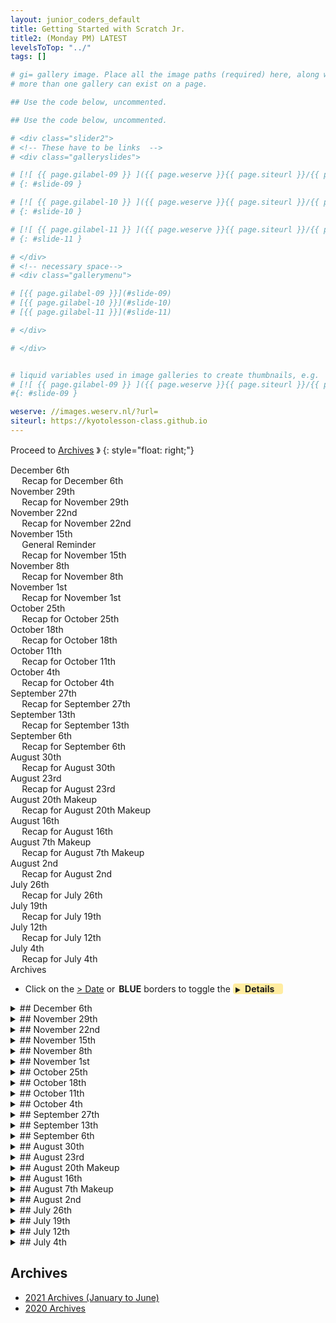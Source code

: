 ```yaml
---
layout: junior_coders_default
title: Getting Started with Scratch Jr.
title2: (Monday PM) LATEST
levelsToTop: "../"
tags: []

# gi= gallery image. Place all the image paths (required) here, along with an (optional) label (goes above the image)then paste the raw markdown in teh appropriate place.
# more than one gallery can exist on a page.

## Use the code below, uncommented.

## Use the code below, uncommented.

# <div class="slider2">
# <!-- These have to be links  -->
# <div class="galleryslides">

# [![ {{ page.gilabel-09 }} ]({{ page.weserve }}{{ page.siteurl }}/{{ page.dir }}{{ page.giurl-09 }}&w=477 )](./{{ page.giurl-09 }}){: target="_blank"}
# {: #slide-09 }

# [![ {{ page.gilabel-10 }} ]({{ page.weserve }}{{ page.siteurl }}/{{ page.dir }}{{ page.giurl-10 }}&w=477 )](./{{ page.giurl-10 }}){: target="_blank"}
# {: #slide-10 }

# [![ {{ page.gilabel-11 }} ]({{ page.weserve }}{{ page.siteurl }}/{{ page.dir }}{{ page.giurl-11 }}&w=477 )](./{{ page.giurl-11 }}){: target="_blank"}
# {: #slide-11 }

# </div>
# <!-- necessary space-->
# <div class="gallerymenu">

# [{{ page.gilabel-09 }}](#slide-09) 
# [{{ page.gilabel-10 }}](#slide-10)  
# [{{ page.gilabel-11 }}](#slide-11) 

# </div>

# </div>


# liquid variables used in image galleries to create thumbnails, e.g.
# [![ {{ page.gilabel-09 }} ]({{ page.weserve }}{{ page.siteurl }}/{{ page.dir }}{{ page.giurl-09 }}&w=477 )](./{{ page.giurl-09 }}){: target="_blank"}
#{: #slide-09 }

weserve: //images.weserv.nl/?url=
siteurl: https://kyotolesson-class.github.io
---
```



 
Proceed to [Archives](./a_mon0500pm-Archives.html) 》 
{: style="float: right;"}
<br clear="both">

<div id="toc">

* [December 6th](#december-6th)
  * [Recap for December 6th](#recap-for-december-6th)
* [November 29th](#november-29th)
  * [Recap for November 29th](#recap-for-november-29th)
* [November 22nd](#november-22nd)
  * [Recap for November 22nd](#recap-for-november-22nd)
* [November 15th](#november-15th)
  * [General Reminder](#general-reminder)
  * [Recap for November 15th](#recap-for-november-15th)
* [November 8th](#november-8th)
  * [Recap for November 8th](#recap-for-november-8th)
* [November 1st](#november-1st)
  * [Recap for November 1st](#recap-for-november-1st)
* [October 25th](#october-25th)
  * [Recap for October 25th](#recap-for-october-25th)
* [October 18th](#october-18th)
  * [Recap for October 18th](#recap-for-october-18th)
* [October 11th](#october-11th)
  * [Recap for October 11th](#recap-for-october-11th)
* [October 4th](#october-4th)
  * [Recap for October 4th](#recap-for-october-4th)
* [September 27th](#september-27th)
  * [Recap for September 27th](#recap-for-september-27th)
* [September 13th](#september-13th)
  * [Recap for September 13th](#recap-for-september-13th)
* [September 6th](#september-6th)
  * [Recap for September 6th](#recap-for-september-6th)
* [August 30th](#august-30th)
  * [Recap for August 30th](#recap-for-august-30th)
* [August 23rd](#august-23rd)
  * [Recap for August 23rd](#recap-for-august-23rd)
* [August 20th Makeup](#august-20th-makeup)
  * [Recap for August 20th Makeup](#recap-for-august-20th-makeup)
* [August 16th](#august-16th)
  * [Recap for August 16th](#recap-for-august-16th)
* [August 7th Makeup](#august-7th-makeup)
  * [Recap for August 7th Makeup](#recap-for-august-7th-makeup)
* [August 2nd](#august-2nd)
  * [Recap for August 2nd](#recap-for-august-2nd)
* [July 26th](#july-26th)
  * [Recap for July 26th](#recap-for-july-26th)
* [July 19th](#july-19th)
  * [Recap for July 19th](#recap-for-july-19th)
* [July 12th](#july-12th)
  * [Recap for July 12th](#recap-for-july-12th)
* [July 4th](#july-4th)
  * [Recap for July 4th](#recap-for-july-4th)
* [Archives](#archives)

</div>

* Click on the [> Date]() or <span style="color: var(--borderblue);  border-left: 9px solid var(--borderblue)!important;border-radius: 4px 4px; font-weight: bold; padding-left: 2px;">BLUE</span> borders to toggle the <span style="background-color:#ffeca0; border-left: 10px solid var(--borderblue) !important;border-radius: 4px 4px;"><b>  &nbsp;<span style="font-size: 70%">▶︎</span>&nbsp;&nbsp;Details&nbsp;&nbsp;&nbsp;&nbsp;</b></span>

<details markdown=1>
<summary markdown=1>## December 6th
</summary>

## December 6th

### Recap for December 6th

Birthday
  : Today was Student K's birthday and we celebrated this and another student's recent birthday with a snack and drinks and a toast. 

Scratch Contest
  : Meanwhile, I have organized a Scratch Contest for Jr. Coders classes Xmas Projects. Scratch Contests are a tradition in Scratch whereby participants to post their projects in a Contest Studio and other guests review them, such as by posting their favorites in a Showcase or winners studio.  [This is the STAGE 1 Jr\. Coders Christmas 2021](https://scratch.mit.edu/studios/30730290), and  [THis is the SHOWCASE for Jr\. Coders Christmas Challenge](https://scratch.mit.edu/studios/30730310)

Recap
  : Students continued working on the Christmas Project. 

{% include zakviewer.html Name="2021 12 06 Xmas Student M" ID="https://scratch.mit.edu/projects/612142589/" caption="Student H started his Christmas project by adding a Jingle Bells Santa gif and some Christmasy images. This was a good effort on his part." %}

{% include zakviewer.html Name="2021 12 06 Xmas Student H" ID="https://scratch.mit.edu/projects/609422353/" caption="Student H was the first student to complete the Christmas Challenge. He made some progress on working out solutions and directions by himself before asking for help." %}


{% include zakviewer.html Name="2021 12 06 Xmas Student S" ID="https://scratch.mit.edu/projects/564896942/" caption="student S's main effort was making the triangle sprite in one of the later screens jump using the glide block. This project is quite playable and represents a lot of careful thought and creativity." %}

{% include zakviewer.html Name="021 12 06 Xmas Student K" ID="https://scratch.mit.edu/projects/605090837/" caption="Student K arrived late but was able to refine the pose of one of players today." %}


{% include zakviewer.html Name="021 12 06 Xmas Student A" ID="https://scratch.mit.edu/projects/605095720/" caption="Student A made an intro screen by hiding the characters in the beginning of the game, and showing them when the button is clicked. " %}


{% include zakviewer.html Name="021 12 06 Xmas Student J" ID="https://scratch.mit.edu/projects/605094917/" caption="Student J learned how to use the touching color block to make Sanat return home if he touched black, and how to switch to a new screen when he reaches the flag.His next step is to make the red dot swing back and forth. It was good to see this student come up with original ideas for this project." %}



</details>

<details markdown=1>
<summary markdown=1>## November 29th
</summary>

## November 29th


### Recap for November 29th

Today students continued working on their year-end projects.

{% include zakviewer.html Name="Xmas 2021 11 29 H on Scratch" ID="https://scratch.mit.edu/projects/609422750/" caption="Student H worked his way down the list very methodically. I was able to slowly and carefully go over Cartesian coordinates with him and he was able to make a character glide to the appropriate place. We also worked on changing the backdrop." %}



{% include zakviewer.html Name="Xmas 2021 11 29 K on Scratch" ID="https://scratch.mit.edu/projects/609426041/" caption="Student K added some sounds and also made characters glide and jump when clicked. The next step will be to randomize the recipient of the snowball." %}



{% include zakviewer.html Name="Xmas 2021 11 29 S on Scratch" ID="https://scratch.mit.edu/projects/609426402/" caption="Student S has made steady progress on this project on their own, aside from some help making the sound button work." %}


{% include zakviewer.html Name="Xmas 2021 11 29 J on Scratch" ID="https://scratch.mit.edu/projects/609428830/" caption="Student J added music to the project, and actions for the arrow keys. Despite this being the first original project for Student the structured nature of it and some individual attention is helping his progress greatly and he is keeping up well with the rest of the class." %} 


{% include zakviewer.html Name="Xmas 2021 11 29 A on Scratch" ID="https://scratch.mit.edu/projects/609430680/" caption="Student A recorded a message and added a lighting effect to her Xmas tree." %}



{% include zakviewer.html Name="Xmas 2021 11 29 M on Scratch" ID="https://scratch.mit.edu/projects/609432347/" caption="Student M first learned how to make the costumes for the cat change one by one, and then how to use a repeat loop to automate the process." %}


</details>



<details markdown=1>
<summary markdown=1>## November 22nd
</summary>

## November 22nd

### Recap for November 22nd

Christmas Project 
  : Today I gave the kids an Christmas project assignment. The project is intended as an assessment of their progress in the class, and after some initial reluctance, the kids seemed on board with it. The project must include the following elements (and related  skills): 

1. - [ ] Must be appropriate to the theme of Christmas and the interesting creative and original

2. - [ ] Include sounds on start and on click (sound block)
 
1. - [ ] Change appearance of characters on events (Looks size and costume block)

3. - [ ] Have sprite speak (Say block)

 
2. - [ ] Have a recorded message on key press (record, play, when key pressed)

4. - [ ] Have 2 different Sprites doing 2 different motions at same time (switching sprites)
 
3. - [ ] Change the background and sprites in that background (backdrop change)

 
4. - [ ] Have a Sprite jump 5 times using glide (Glide, x and y position, repeat loops)

5. - [ ] Have a drum play 3 different beats and change color each time it changes beats (sound, color effects)

6. - [ ] Pick a dancing sprite and change the costume to make it look like they are dancing (import costumes, change costumes)

Some samples, so far.

{% include zakviewer.html Name="xmas 2021 11 22 with platformer\. on Scratch" ID="https://scratch.mit.edu/projects/606154777/" caption="This project is intended to be a game. I have added the code for the platformer, and student M is making the characters and other actions." %}


{% include zakviewer.html Name="Untitled\-42" ID="https://scratch.mit.edu/projects/605094068/" caption="Student H has aggressively tacked the steps one by one, and has finished more than half of them, and taken them farther than specified. He has mastered adding buttons with message blocks to control the appearance of the character and a reset button. " %}

{% include zakviewer.html Name="Untitled\-12 on Scratch" ID="https://scratch.mit.edu/projects/605095720/" caption="Student A is doing a project about whether Santa Claus is real or not. She learned how to import gif images and make animations, and used the say blocks to ask a question. She has made a good start." %}

{% include zakviewer.html Name="Untitled\-6 on Scratch" ID="https://scratch.mit.edu/projects/564896942/" caption="Student has created a Christmas themed platformer project on his own. It is similar to projects we made as a class recently. Though he is often quiet, it is clear from this project that he has paid close attention. He will have no problem completing the items on the list, and I may add some extra challenges for him. " %}

{% include zakviewer.html Name="Untitled\-7 on Scratch" ID="https://scratch.mit.edu/projects/605094917/" caption="Student J is working on what appears to be a platformer project, though he is still just creating his characters." %}

{% include zakviewer.html Name="Untitled\-49 on Scratch" ID="https://scratch.mit.edu/projects/605090837/" caption="This snowy project by Student K includes a very small duckling. If you can find it, click it to hear it quack." %}

</details>


<details markdown=1>
<summary markdown=1>## November 15th
</summary>

## November 15th

### General Reminder

It is important for the safety of your children that we have written notice if anyone other than a guardian/parent is to pick up or take responsibility for your child at pickup time. This includes having the child wait with them until you arrive. Please be sure to tell us (in writing, e.g. via line) if you need to allow someone to pickup or take charge of your child. 

### Recap for November 15th

Basic Paint Battle Game
  : Today, some students worked on modifying a basic Paint Battle/Splatton type game.

{% include zakviewer.html Name="PBRR base game 2021 11 15 on Scratch" ID="https://scratch.mit.edu/projects/602449292/" caption="If you press space, a number representing the amount of white appears. The lower this number, the better your score." %}

The goal for them was to add their own character, make the character move randomly around the screen. Then, using the brightness effect, the character should stamp a white outline of itself, which erases any paint blobs beneath it. To do this they use blocks like this:

{% include imgur.html title="" ID="https://i.imgur.com/dhcLgZh.png" caption="" width="" height="" spacer="" %}


Student S
  : This version includes two games in one. 

{% include zakviewer.html Name="Student S Paint battle rifle randomized" ID="https://scratch.mit.edu/projects/601619813/" caption="In addition to the splatton type game, you have to avoid the squid. If your mouse touches the squid, the game is over." %}


Student M 
  : He used a house for his character. 
{% include zakviewer.html Name="Paint battle rifle randomized remix on Scratch" ID="https://scratch.mit.edu/projects/601341489/" caption="" %}

Student A
  : This game uses a star moving in a circle, and another character that says stop.
{% include zakviewer.html Name="Painter Gun Game on Scratch" ID="https://scratch.mit.edu/projects/601318429/" caption="" %}

Student J
  : Student J used a Dinosaur for his character

  {% include zakviewer.html Name="Paint battle rifle randomized remix on Scratch" ID="https://scratch.mit.edu/projects/601318434/" caption="" %}

Individual Projects 
  : Other students worked on individual projects. 

Sea Bun Pet 
  : Student K is in the process of creating a Sea Bun Pet Game. She is using various when key pressed blocks to do various actions. 

{% include zakviewer.html Name="sea bun pet 2021 11 15 on Scratch" ID="https://scratch.mit.edu/projects/602450233/" caption="Today she modified the project design (press space). Press h to see the ball, s to change size of slug. Click the name box to change the name." %}

FNF 
  : Student H continued working on his FNF project. 

{% include zakviewer.html Name="FNF resources remix 2021 11 15 " ID="https://scratch.mit.edu/projects/602457655/" caption="He added some characters and animated them on the menu screen. Click Story to see them." %}

</details>


<details markdown=1>
<summary markdown=1>## November 8th 
</summary>

## November 8th 



### Recap for November 8th 



Animating a character
  : Student A added an animation to her Mario Game (Like Grey) character. She stumbled at one point because she made the character change costume twice, which undid the action she wanted. That game being finished, she looked for a new project to do.

{% include zakviewer.html Name="Like Grey copy" ID="https://scratch.mit.edu/projects/593059358/" caption="" %}


Ask Block
  : Student K learned how to use the ask block, make a variable to store the value of the answer, and show the answer on the screen. For a while she worked with a drawing tablet, and explored using the paint area functions.


FNF
  : Student H made his movie stop when it reached a certain size, then continue until it was finished by using a repeat until block. He figured out by himself how to switch to the menu screen when the intro movie was finished and show the first character. Well, almost...


Splatoon
  : Student M hacked a Splatoon type project by adding more characters and giving them more powers. He did some debugging when the up arrow motion on his characters stopped moving. Student M know alot about how games are played and how to hack them to make them more playable, his challenge will be on taking those skills and making his own games. 

{% include zakviewer.html Name="スプラトゥーン / splatoon remix" ID="https://scratch.mit.edu/projects/596375420/" caption="" %}


Inventing a new game: Death Ray Variation
  : Student S started with a death ray 
  
{% include zakviewer.html Name="Death Rays" ID="https://scratch.mit.edu/projects/587873991/" caption="This a teacher demo of various rays..." %}

and turned it into a game. He created several "enemy balls" that attack Voldermort by going to edges and gliding towards him. If they touch a death ray, they "die". We did some debugging so that they would return to their original position when hit.

{% include zakviewer.html Name="Death Rays\. copy remix on Scratch" ID="https://scratch.mit.edu/projects/597164047/" caption="The return to original position is still unfinished" %}

First Platformer
  :  Student J wanted to make a Mario type game. He quickly learned how to make backgrounds and his main sprite. He wanted to edit his background, but couldn'T because it was a bitmap, which led to an attempt at a simple explanation of the difference between bitmap and vector drawing. 

{% include zakviewer.html Name="Platformer" ID="https://scratch.mit.edu/projects/593075989/" caption="" %}

</details>

<details markdown=1>
<summary markdown=1>## November 1st
</summary>

## November 1st


### Recap for November 1st

Underwater Sea Slug Project 
  : Following on their interest in Sea Slugs, Student K made the beginnings of and undersea themed project. They used pixlr to remove the background from an image of a sea slug. They used a lot of when key pressed and switch backdrop and backdrop changed blocks to control the visible items, and included an instructions page. They also began using the ask block.

{% include zakviewer.html Name="Sea Slug Project" ID="https://scratch.mit.edu/projects/593633417/" caption="Press any key to see the instructions page" %}

Soccer game
  : Student J made their first Scratch Project, a soccer game project.


{% include zakviewer.html Name="Soccer Game 2021 11 01" ID="https://scratch.mit.edu/projects/593083121/" caption="press the green flag to see the player move." %}


Space Shooter 
  : Student S made great strides on his space shooter. We discussed the advantages and disadvantages of using individual sprites and of using clones for this type of project. After thinking about it he chose to use individual sprites, and meticulously copied and verified his code in each one. By using glides instead of move blocks for the balls this project became quite challenging and different than the usual Space invaders game. Other students really enjoyeed watching and playing this game.

{% include zakviewer.html Name="Space Invaders 2021 11 01 on Scratch" ID="https://scratch.mit.edu/projects/593635410/" caption="Press left and right arrow to move shooter and up arrow to shoot." %}

Remix and Hack
  : Student M continues to explore a variety of games. He enjoys in changing them so they are more playable. Today's favorite was a Submarine game.
{% include zakviewer.html Name="Submarin remix on Scratch" ID="https://scratch.mit.edu/projects/593081843/" caption="" %}

FNF 
  : Student H continues his FNF game. He spent some time collecting and selecting resources for the project. In addition, he developed a plan for the opening sequence, and began walking through coding the initial sequence together. 

{% include zakviewer.html Name="FNF resources remix copy on Scratch" ID="https://scratch.mit.edu/projects/593081941/" caption="Press Story to start the opening sequence." %}


</details>


<details markdown=1>
<summary markdown=1>## October 25th
</summary>

## October 25th

### Recap for October 25th



Clicker Game and Shooting Game
  : Student S finished his Space Clicker Game, and began a new project. The first challenge in the new game was how to make the balls take random positions only in the upper half of the screen. I encouraged him to define exactly where he wanted the balls to go in words, and as he did it he figured out how to do it.

{% include zakviewer.html Name="Shootgame 2021 10 25 S original slightly modified" ID="https://scratch.mit.edu/projects/589645847/" caption="" %}

{% include zakviewer.html Name="Space clicker" ID="https://scratch.mit.edu/projects/562106841/" caption="" %}

FNF
  : Student H started out by analyzing several versions of Friday Night Funkin', and making list of resources, actors, events, and features he wanted to include in his own version of the game. After doing that, he began designing his own main character. 


Corrections and Hacks
  : Student M's specialty is hacking existing projects to make them infinitely playable or behave interestingly. Last week he made some changes to one project, but it didn't quite work the way he wanted. This week we worked through how to get the bullets to fly at the right angle by pointing the second shooter in the right direction, and getting the bullet to point in the same direction. He also worked on hacking some more projects. He had gained wide experience on how different games work.

{% include zakviewer.html Name="TD for M 2021 10 18 Fixed" ID="https://scratch.mit.edu/projects/586318215/" caption="" %}

Platformer with Lava
  : Student A picked up on project that you've made quite some time ago we added traps lava and spikes to her project we started out with a simple lava and then we I showed her how to make it appear only on a particular screen when she understood that basic method she then on her own created similar pitfalls on all the other screens

ScratchJr. Music Project
  : Student J in ScratchJr. had an original idea for a music project where a drum of hammer would hit a drum and make a sound. We then expanded this by adding more drums and by making the hammer twirl across the screen

{% include imgurmp4.html link="https://i.imgur.com/8IClyf8.mp4" %}


Soundtrap
  : Student K opened a new Sountrap account and began exploring adding tracks and modifying them to make interesting sounds. Today was mostly an exploration day, and maybe next week we will try some more guided work.



</details>


<details markdown=1>
<summary markdown=1>## October 18th
</summary>

## October 18th

### Recap for October 18th


* Student J worked on developing his ScratchJr. Space Invaders into a story with a game. The story begins with a villain disrupting 2 by-standers. A hero comes and the villain and hero fight (i.e. the Space Invaders game). When the player wins the game, the hero then returns to the bystanders. The coding involved a variety of blocks, including the introduction of the change scene block.


* Student A completed a new String Figures game and began planning her next project.

{% include zakviewer.html Name="Ayatori" ID="https://scratch.mit.edu/projects/582228901/" caption="The student learned how to add project instructions ot the background using the text box control in the paint editor." %}

* Student S continued his Clicker game. This week he added a timer, which involved identifying the places where the timer needed to be reset and where it should be tested to trigger the game over condition. 


* Student H found a model for a project from a modification of the Friday Night Funk Music Rhythm game, and began to recreate the model by importing characters, coding basic movement, and designing his home screen and how it would function. 

{% include zakviewer.html Name="FNF vs. Mickey" ID="https://scratch.mit.edu/projects/586292667/" caption="In addition to this inital coding, he developed a clear set of events and actions for the beginning of his game that he will implement next class." %}


* Student M worked on modifying a Tower Defense game. He added a new character and attempted to recreate the bullet firing event by reusing and modifying code. He began to understand (with a little help) how to identify the relevant pieces of code. As class ended however, he introduced a coding error that will give him a chance to practice troubleshooting next week. This is still a work in progress but an interesting challenge. 


* Student H2 worked on a project inspired by the Battle Cats project. 

* Student K was introduced to using a drawing tablet and made several new characters using it.

</details>



<details markdown=1>
<summary markdown=1>## October 11th
</summary>

## October 11th


### Recap for October 11th

We played a game based on a lecture by [Professor 井本陽久](https://logmi.jp/business/articles/322794). The game consists of a 6x6 grid. Student place a "1" in 6 of the squares. The remaining squares in the grid automatically receive higher number based on the game rules. The goal is to produce the highest possible number in the grid. If the "1"s represent people who have a virus in a room, people who "get sick" (higher numbers) are ones standing next to 2 or more sick people. The later numbers represent people who get sick after so many days. The goal of the game is both to get everyone sick, but as slowly as possible. 

The game is very good for teaching logical thinking, problems solving, concentration, amongst other other mental skills. Kids worked on their own, with some kids being able to beat the minimum score of 6. The game is open ended in that no one knows what the highest possible number is. In fact, after working very hard on it for an hours, student S was able to get to 18, beat the highest number given in the original lecture, 17. I have read that 23 is possible, but have 

In the leftover time, students then also worked on their own projects. Some notable progress included:

* Student J learned how to make messages by adding movement buttons to a ScratchJr. Space Invaders Game.
* Student A began a "string figures" game in Scratch.
* Student S continued his Clicker game.
* Student H contemplated a Carnage Symbiote project.
* Student M worked on a video sensing jukebox: 

{% include giphy.html link="https://media.giphy.com/media/QU6INb6ibeI7NcF3c8/" %} 

* Student K played with various sounds in scratch

</details>


<details markdown=1>
<summary markdown=1>## October 4th
</summary>

## October 4th

### Recap for October 4th

Drawing
  : Today there was some interest in drawing and costume design.

Student K focused on very detailed drawing of "a bag of flesh". They asked for some help making "tears" and I suggested using variable length/width lines. 

{% include imgur.html title="draw" ID="https://i.imgur.com/umAvVfe.png" caption="" width="200px" height="" spacer="" %}



Somewhat inspired by the above, we installed the Scratch Addons Extension on student H's computer so he could use onionskinning to copy images, and he began to copy images he drew, somewhat inspired by Student K's image. 

{% include imgur.html title="Bag of flesh" ID="https://i.imgur.com/izeWT7Y.png" caption="" height="" width="200px"  spacer="" %}


He also spent some time drawing his own character for a "madness combat deimos" game. The first step will be creating skins and weapons for the player to choose.
Student S  made attractive game over screens for his clicker game. We talked about the relative merits of using individual sprites over costumes, and how to track time in order to decide when the player loses.

{% include imgur.html title="" ID="https://i.imgur.com/tu52quK.png" caption="" width="200px" height="" spacer="" %}

{% include imgur.html title="" ID="https://i.imgur.com/Vl2MPjq.png" caption="" width="200px" height="" spacer="" %}


So close and yet so far.
  : Student S was quite puzzled when his "red ball" character did not disappear at the edge like it was supposed to. 

{% include imgur.html title="" ID="https://i.imgur.com/1Lc6DVi.png" caption="The red ball is right at the edge. Or is it??" width="200px" height="" spacer="" %}

It turned out, after being led on many false trails, that the ball was exactly 1 pixel off from the edge, just not quite close enough to register as touching. Despite the trouble, it was a good opportunity to demonstrate some debugging/problem solving strategies.


Hacking
  : Students M, H, and A explored projects in Scratch in search of ideas for future projects. They hacked the health points of projects so they could play indefinitely. Student M also added more music to his music jukebox.

Making It Rain
  : Student J started making a Space Invaders game in ScratchJr. He made 31 "dot" characters (we counted) and we worked together to make the dots behave like rain by using move blocks, a message block, some speed blocks, and some infinite loop blocks.

</details> 


<details markdown=1>
<summary markdown=1>## September 27th
</summary>

## September 27th

### Recap for September 27th

Today we started out by taking an bird's eye view of a project, to understand how a project is made from beginning to end.  I briefly reviewed [this breakdown](./../lessons/BattleCats.html). The purpose was to demonstrate:

   * How to think about their projects as a whole. Children sometimes get lost in details or in the early steps of a project, without a clear idea of where the project is heading.
  * At the same time, helping them see how the details need to work together to reach that goal. 
  * How to translate their project ideas from the image in their minds into the object language they are programming in, in this case Scratch. This is a crucial step in coding, but is not merely a question of knowing the object language, but of the previous elements. Developing both of these is what this exercise promoted.
  * This leads to a sense of the importance and benefits of planning games beforehand
  * I also touched on some of the common elements of many games, such as initialization and game over screens, and to begin including them in their games.
  * In addition, I tried to encourage them to focus more on the player experience, which many of our students struggle with or neglect.

After a brief discussion, I had children put away their computer and gave them a sheet of paper. They were asked to write down an overview of their current project incorporating the elements we had talked about. Once they completed this, they could start working on their projects again.

For example:

  * Student A was able to add Money Buttons to a Battle Cats project she had started last week. She also made sure that the player began with no money at the start of the game. 
  * Student S made a concrete plan for his project including a game over screen and a clear way for the player to win or lose based on timing the player's clicks.
  * In addition to planning out their overall game, Student K began planning out a character design stage, including choosing 5 hats, wings and tails. We worked out how many characters she would need to make, as well as how many possible characters could be designed.
  * Student M took an existing project and came up with ideas for adding balloons that would pop out when a character defeated an enemy.
  * Student H plotted out his game including 3 different ways (falling, fighting) the player could lose points, and began designing his characters.
  * Student J came up with an original idea for a ScratchJr Project, a puzzle game. We talked about how this could be done within ScratchJr.'s limitations, and I showed him a trick in the paint screen that would allow him to have his pieces fit together nicely.

In the end I think this was a very successful exercise. It was clear from the way kids proceeded on their projects that they were now thinking more actively and purposefully about their projects, not merely copying code or focusing on one step at a time. 

</details>


<details markdown=1>
<summary markdown=1>## September 13th
</summary>

## September 13th

### Recap for September 13th

Today kids worked on their own projects. 

One kid finished his Basketball Project. Another made great strides in his clicker game,a test project to test out various blocks and techniques, and apply tricks used in the Pacman Project. This project uses skills such as sending messages, forever loops, my blocks, repeats. 

{% include zakviewer.html Name="Space clicker" ID="https://scratch.mit.edu/projects/562106841/" caption="" %}

Student K explored the sounds interface in the scratch editor, sampling and tweaking a variety of sounds to create bizarre effects.

Some kids who were looking for a new project became interested in Battle Cats project I recently made. The game had one interesting feature: It was programmed to so the player would always lose. This was as an incentive to get kids to want to change it. I encouraged them to open it up and they hacked it right away. 

After playing with it a while they started asking for help making it better and adding other characters and changing the interface. 

{% include zakviewer.html Name="Battle Cats simple no shop 2 remix" ID="https://scratch.mit.edu/projects/569638451/" caption="" %}

Lastly, ScratchJr. student J completed a maze project mostly on his own with occasional prompting. We worked on using the drawing interface, especially in drawing straight line and corners. This is a bit buggy in scratch junior so it needs special attention and he did great mastering it. He seemed comfortable with all the parts of this project, and I will give him something more challenging next week.

</details>



<details markdown=1>
<summary markdown=1>## September 6th
</summary>

## September 6th



### Recap for September 6th

Today we (nearly) finished making the basic Mario game based on Grey. We added more levels and made the flag switch the levels.


{% include zakviewer.html Name="Student A" ID="https://scratch.mit.edu/projects/564896769/" caption="Great project!" %}


{% include zakviewer.html Name="Student M" ID="https://scratch.mit.edu/projects/564897209/" caption="" %}

{% include zakviewer.html Name="Student H" ID="https://scratch.mit.edu/projects/564897884/" caption="" %}

{% include zakviewer.html Name="Student S" ID="https://scratch.mit.edu/projects/564896942/" caption="" %}

One student learned how to change his profile and downsize and image. We talked about the fact that the move block needs to know which direction to move, and that moving in a negative direction moves backwards.

Student K joined us for the first time today. They made a somewhat different version of the game, focusing more on blocks they were familiar with. For example, they struggled with making the cat move up and down, and hardcoded the movement with set y blocks rather than using change y by blocks. They worked on making the cat face in different dirrections.


Instead of levels, they made individual platforms. This is just a different way of doing this project, and a good way to reinforce what you know while building to new skills. Towards the end we added some new blocks, such as if and sensing blocks to test for contact.


{% include zakviewer.html Name="beeps adventure" ID="https://scratch.mit.edu/projects/567151154/" caption="" %}

We also had a ScratchJr. Student who continued working on their Issun-bōshi (Tom Thumb) Story, and remaking sample projects. 



</details>

<details markdown=1>
<summary markdown=1>## August 30th
</summary>

## August 30th

### Recap for August 30th

Today we worked a group on a very basic platformer project based on a project called Grey.  It includes only the essentials, but it introduces concepts like variables, My Blocks, if blocks to detect keypresses, gravity,  and "pulling up out of the ground" particle physics, and even a little tutorial on drawing triangles. This project forms the basis of most platform and scrolling projects and can be easily modified to suit almost any project.


{% include zakviewer.html Name="Basic Platformer Based on Grey" ID="https://scratch.mit.edu/projects/564896968/" caption="So far we have created the player, added gravity, and pulled the character out of the ground when it falls." %}

We had a lot of kids working on it and once, with some technical issues, a few mistakes by me, and the occasional distraction, so it was slow going. The good news is the hard part is over, and it gets easier from here. Next week we start movement.


Students also worked on individual projects, such as a clicker game, a basketball project, and a shooting game in Tynker.


</details>


<details markdown=1>
<summary markdown=1>## August 23rd
</summary>

## August 23rd

Several announcements:
  : The class notes for last weekend are on the website. We have had a lot of makeup classes recently, and, to avoid confusion, let me explicitly state that class notes for your child's makeup classes are on the page for their usual class, not for the day they attended. For example a Monday student who attends a makeup on Friday will have any notes relevant to him/her on the Monday Page. 

  : Since we are heading into another Emergency Period, we will be strictly enforcing our Covid guidelines around hand washing, social distancing and mask wearing, etc. If you could remind your child these are important rules and of the need to cooperate with them that would be helpful. In addition, seating and snack times will be staggered accordingly.

  : We are pleased that for the most part students are focused and attentive during class, and with their cooperation we are creating a fun, relaxed, yet productive learning environment. However, to maintain this, it would be a good time to remind your child that the main activity in class should be working on assignments and projects, i.e. learning to code. I want to avoid ending the day with a child not having made any tangible progress.  Exploring games and playing them, while educational and part of our goal, is better done at home.

  : (To clarify: We do encourage students to explore the many games that Scratch and Tynker make available, and investigating and hacking other projects is a valid part of learning. We also understand the temptation to play them in class is very strong. However, this can easily become a distraction (for them and others) and a gentle reminder from parents would help me better keep these factors in balance. We do provide free time during breaks, and this is not meant as a ban, but a reminder.)

  : Lastly, our class policy is that students should make an effort to communicate, even amongst themselves, in English, as much as practicable, especially during the first section of class. We understand the limitations around this, but we want to be sure this expectation is clearly understood by all so that we can help support them with this. 

### Recap for August 23rd

Student H made an original Basketball project. He was able to code the motion of the ball, including the initial wait with minimal prompting. He began to understand how to connect the idea in his head with the blocks and code in his project.

{% include zakviewer.html Name="Basketball 08 23" ID="https://scratch.mit.edu/projects/562811122/" caption="" %}

Student A continued working on her Pacman project. She added many more pills and ghosts. She was able to figure out by herself how to implement the code so the the ghosts to not go through walls. However they would get stuck on the wall, and with a some very minor help in debugging, she got it working. Great job!

{% include zakviewer.html Name="Pacman 08 23" ID="https://scratch.mit.edu/projects/557526306/" caption="" %}



Student M continue his Dragon Vs. Choppers game. He got stuck at one point as there was a mysterious bug in Tynker where one clone wouldn't delete. After much effort by both us us, we just replaced the actor with annoher one and rewrote the code. AAll fixed.

{% include tynkerprojectpage.html Name="Dragon Vs. Choppers" ID="https://www\.tynker\.com/play/graveyard\-rampage/6123885ae568236c9d623d8d\-869768XriVAxMUwYYOIZvB1MrX3YAk" caption="" %}


</details>





<details markdown=1>
<summary markdown=1>## August 20th Makeup
</summary>

## August 20th Makeup

### Recap for August 20th Makeup


Student M made many modifications to a Tynker Dragon and Choppers Tutorial. He added many more attackers, and also another Dragon. He made the new attackers able to attack new dragon, and created new weapons for the dragon, including a fireball and a bomb, and created keypresses for firing them. We also debugged the bomb to so it wouldn't explode if it was touching the dragon. At first he was merely copying and pasting code, his modifications show an understanding of how the code worked.

{% include tynkerprojectpage.html Name="" ID="https://www.tynker.com/play/dragon-vs-choppers-08-20-mik/611fcca602bc001a954d4412-162984XtGNywA74aIqiRRaeZbzLMsk" caption="the b and v and space keys shoot different weapons. The arrow keys rotate and move the dragons." %}

Student S designed his own Clicker Game. He made some very creative movements, and we talked about how to add more levels to the game later.

{% include zakviewer.html Name="Untitled\-4" ID="https://scratch.mit.edu/projects/562106841/" caption="Click the shapes to get points." %}


</details>


<details markdown=1>
<summary markdown=1>## August 16th
</summary>

## August 16th

### Recap for August 16th


Today we continued working on the pacman project. We added a score keeper. We added pills and ghosts. 



{% include imgur.html title="" ID="https://i.imgur.com/8cAUTZr.png" caption="
We made the ghost randomly look for Pacman. As it does, if it hits a wall, it changes direction." width="" height="" spacer="" %}

We almost have a working Pacman game. 

{% include zakviewer.html Name="PAC 2021 08 17 class project" ID="https://scratch.mit.edu/projects/561047033/" caption=" We still have to add more pills, ghosts, and levels. We have to make the ghosts be able to detect Pacman, and we need super pills, and intro and game over screens." %}


</details>


<details markdown=1>
<summary markdown=1>## August 7th Makeup
</summary>

## August 7th Makeup

### Recap for August 7th Makeup

Student M worked on a new project with a twist: The hero is very very small! He had a lot of fun with it, and the result is quite funny!

{% include tynkerprojectpage.html Name="Super Jumper" ID="https://www.tynker.com/play/super-jumper-08-06/610eb4f84836c2133c732123-777519XmMFnBZXdIRXfzmWYUilUaIk" caption="Though he is small, codey can beat the giant bad guys if he runs out of their range quickly enough." %}


</details>



<details markdown=1>
<summary markdown=1>## August 2nd
</summary>

## August 2nd

### Recap for August 2nd

Today we walked through a basic Pacman game. There were only 2 kids today, so it went very smoothly and we make a lot of progress. The kids worked hard straight to the end, with only a short break!

{% include zakviewer.html Name="PAC 2021 08 02 class project" ID="https://scratch.mit.edu/projects/557526249/" caption="

This involves

* making the pacman, including 'painting with transparency' 
* making the background and maze
* teaching the pacman to move
* teaching it to bounce off walls
* adding a pill
* initializing the pill and pacman
* teaching the pill to hide when pacman touches it<span>" %}

To everyone who wasn't here, hope everyone is having a nice Summer, and see you all soon!

</details>



<details markdown=1>
<summary markdown=1>## July 26th
</summary>

## July 26th

### Recap for July 26th


Today kids worked on their own projects mostly. 

Importing GIFs
  : Student H learned that he could import gif files easily into Scratch, and it would extract the images inside it. This inspired him to make a "comical" project with some of his favorite gifs.

{% include zakviewer.html Name="smg4" ID="https://scratch.mit.edu/projects/554323778/" caption="" %}

Singer
  : For this project, Student H made the singer sing using if key pressed and repeat until not pressed blocks. 

{% include zakviewer.html Name="" ID="https://scratch.mit.edu/projects/556368023/" caption="If the left arrow and up arrow key are pressed, the actor will 'speak' as long as the up arrow key is being pressed." %}

Duck Breaks Egg
  : Student S invented his own Duck Breaks Egg game, where the arrow keys are used to make the Duck break the egg. At first one could only break one egg per game. I challenged him to make it so we could press space button to keep playing. We also displayed the score. Once he managed that I challenged him ot make the game progressively harder, such as by changing the speed of the egg's getaway.

{% include zakviewer.html Name="2021 07 26 SAK Duck Breaks Egg" ID="https://scratch.mit.edu/projects/556368677/" caption="This project charges up a ball when you press it, and launches it at a skeleton when you let go. The ball's speed increases the longer the player holds down the ball." %}


Spin Launcher 
: Student M completed the following Spin Launcher Tutorial. This project teaches about program physics, such as velocity, friction, and restitution.

{% include tynkerprojectpage.html Name="Spin Launcher" ID="https://www.tynker.com/play/2021-07-26-mik-spin-launcher/6100d80493bf41446c04b533-999387XkCuOoYBQ1YqqRoYdthlbOEk" caption="" %}

He also continued his favorite activity, making impossible projects with large number fo actors, and no  way to win! 

{% include tynkerprojectpage.html Name="Grump Cat" ID="https://www.tynker.com/play/grumpy-cat/60d9974fda04ff4ee202afa8-830018XszwO9pv0L399RbGoSTSaXAk" caption="The boss characters are too strong and too many for our hero to win." %}

and this one

{% include tynkerprojectpage.html Name="BIRD MAYHEM" ID="https://www.tynker.com/play/2021-07-26-mik-bird-mayhem/6100da164042174b3b3333f5-598836XlXu8svDuKL4jLU7z2ZuL0Qk" caption="This project is also baboutaout physics" %}

Singer, Piano, and Guitar
  : Student A completed this music tutorial. For our modification of it, she learned how to change the costume color of the singer when we click her. 

{% include zakviewer.html Name="Singer, Piano, and Guitar" ID="https://scratch.mit.edu/projects/554319119/" caption="" %}


</details>


<details markdown=1>
<summary markdown=1>## July 19th
</summary>

## July 19th

### Recap for July 19th

Today we started off with a series of tests ([test 1](https://scratch.mit.edu/studios/30066443), [test 2](https://scratch.mit.edu/studios/30066443), [test 3](https://scratch.mit.edu/studios/30066443))based on the recent Mario galaxy 4 projects. Students were given a set of blocks and instructions to turn those blocks into particular actions. For example, these blocks

![Imgur](https://i.imgur.com/8aIbtoh.jpg)

were used to make the actor go up and down and touch the donut:

![Imgur](https://i.imgur.com/YpYX7o5.jpg)

The first test was pretty easy, but the last one required some thinking. I was pleased that they were all able to complete it, with a little help.

After that, kids continued their own projects and tutorials. I also showed them this video sensing project, which inspired at least one kid to develop his own version, which kids enjoyed.

{% include zakviewer.html Name="video jukebox sample 01" ID="https://scratch.mit.edu/projects/553933754/" caption="follow link to see it in action" %}

We closed the day with a new game, ["Hackenbush"](http://www.papg.com/show?1TMP=). In addition to being fun, it helps teaches about thinking ahead and basic logic.


</details>

<details markdown=1>
<summary markdown=1>## July 12th
</summary>

## July 12th

### Recap for July 12th


Today's main lesson was to continue the Mario Galaxy 4 project, finishing step 3 and starting step 4. First, students installed an addon to the chrome browser to make it easier to edit in scratch. We added code to go to a new level when the donut is eaten by kuma. We also added some sound, and made the donut move to a new location. 

```
when @greenFlag clicked // in the donut
forever
    if <touching [kuma v]?> then
        start sound [Chomp v]
        broadcast [next level v]
        point in direction (pick random (-179) to (180))
        wait (0.5) seconds
    end
end
```
{: .msb}

We then added a variable called level. We initialized the level, and updated it each time we reached a new level. We learned how to show the level. 

```
when @greenFlag clicked // in the earth, we 
set [Level v] to [1]
switch costume to [earth v]
go to x: (0) y: (0)

when I receive [next level v] // in the earth
change [Level v] by (1) 
next costume
```
{: .msb}

We also briefly touched on how to make characters larger and smaller in the paint editor using the onionskin tool.


{% include zakviewer.html Name="a leaning thingy\.\.\. for a class revised 0711" ID="https://scratch.mit.edu/projects/552682487/" caption="" %}

{% include zakviewer.html Name="Move Dot around 4" ID="https://scratch.mit.edu/projects/552544825/" caption="" %}

{% include zakviewer.html Name="Crab is going around the earth" ID="https://scratch.mit.edu/projects/550765576/" caption="" %}

{% include zakviewer.html Name="bird taco revised dc 07 11 copy" ID="https://scratch.mit.edu/projects/552693376/" caption="" %}

</details>



<details markdown=1>
<summary markdown=1>## July 4th
</summary>

## July 4th

### Recap for July 4th

Today we worked as a group on a new project, based on Mario Galaxy 4. I broke the orignal project down into steps, and we walked through them as a group. The kids were really focused and we managed to get through 2 1/2 steps. The kids were able to individualize their projects, and, even if the code is almost the same, each one has a unique character to it. 

{% include zakviewer.html Name="Super Mario Galaxy V4" ID="https://scratch.mit.edu/projects/550673084/" caption="This is the original project " %}




{% include zakviewer.html Name="Galaxy 4 step 1" ID="https://scratch.mit.edu/projects/550487306/" caption="" %}


{% include zakviewer.html Name="Galaxy 4 step 2" ID="https://scratch.mit.edu/projects/550496185/" caption="" %}


{% include zakviewer.html Name="Galaxy 4 step 3" ID="https://scratch.mit.edu/projects/550505531/" caption="We are halfway through here" %}



Here are the results so far:

{% include zakviewer.html Name="crab is going around the earth" ID="https://scratch.mit.edu/projects/551067988/" caption="Student S" %}


{% include zakviewer.html Name="Walkingchick " ID="https://scratch.mit.edu/projects/551054675/" caption="Student Y" %}


{% include zakviewer.html Name="Move Dot around" ID="https://scratch.mit.edu/projects/551091293/" caption="Student A" %}


{% include zakviewer.html Name="Taco Bird" ID="https://scratch.mit.edu/projects/551092574/" caption="Student M" %}


{% include zakviewer.html Name="a leaning thingy... for a class" ID="https://scratch.mit.edu/projects/551052199/" caption="Student H" %}



</details>


## Archives 

* [2021 Archives (January to June)](./a_mon0500pm-Archives2021.html)
* [2020 Archives ](./a_mon0500pm-Archives2020.html)


<!-- <div class="bottomSpacer">

</div> -->
